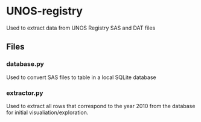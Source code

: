 # UNOS-registry
Used to extract data from UNOS Registry SAS and DAT files



## Files

### database.py
Used to convert SAS files to table in a local SQLite database

### extractor.py
Used to extract all rows that correspond to the year 2010 from the database for initial visualiation/exploration. 
